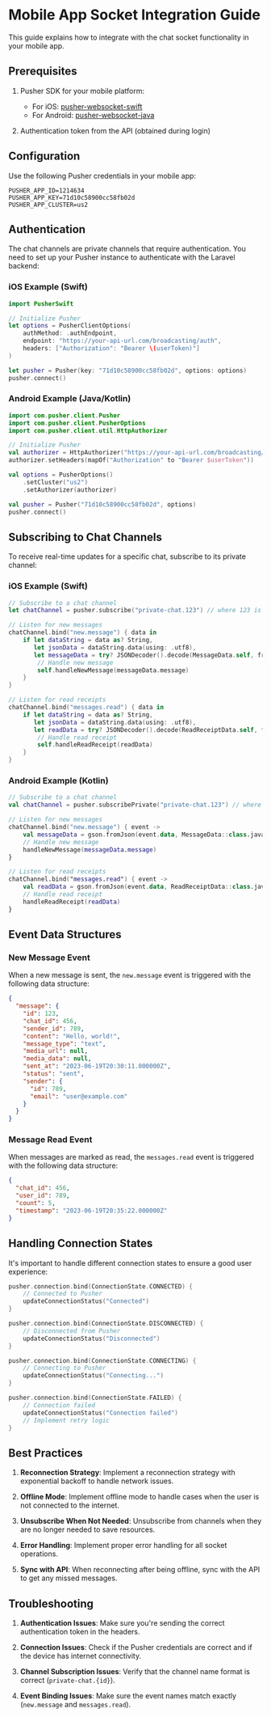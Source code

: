 # Mobile App Socket Integration Guide

This guide explains how to integrate with the chat socket functionality in your mobile app.

## Prerequisites

1. Pusher SDK for your mobile platform:
   - For iOS: [pusher-websocket-swift](https://github.com/pusher/pusher-websocket-swift)
   - For Android: [pusher-websocket-java](https://github.com/pusher/pusher-websocket-java)

2. Authentication token from the API (obtained during login)

## Configuration

Use the following Pusher credentials in your mobile app:

```
PUSHER_APP_ID=1214634
PUSHER_APP_KEY=71d10c58900cc58fb02d
PUSHER_APP_CLUSTER=us2
```

## Authentication

The chat channels are private channels that require authentication. You need to set up your Pusher instance to authenticate with the Laravel backend:

### iOS Example (Swift)

```swift
import PusherSwift

// Initialize Pusher
let options = PusherClientOptions(
    authMethod: .authEndpoint,
    endpoint: "https://your-api-url.com/broadcasting/auth",
    headers: ["Authorization": "Bearer \(userToken)"]
)

let pusher = Pusher(key: "71d10c58900cc58fb02d", options: options)
pusher.connect()
```

### Android Example (Java/Kotlin)

```kotlin
import com.pusher.client.Pusher
import com.pusher.client.PusherOptions
import com.pusher.client.util.HttpAuthorizer

// Initialize Pusher
val authorizer = HttpAuthorizer("https://your-api-url.com/broadcasting/auth")
authorizer.setHeaders(mapOf("Authorization" to "Bearer $userToken"))

val options = PusherOptions()
    .setCluster("us2")
    .setAuthorizer(authorizer)

val pusher = Pusher("71d10c58900cc58fb02d", options)
pusher.connect()
```

## Subscribing to Chat Channels

To receive real-time updates for a specific chat, subscribe to its private channel:

### iOS Example (Swift)

```swift
// Subscribe to a chat channel
let chatChannel = pusher.subscribe("private-chat.123") // where 123 is the chat ID

// Listen for new messages
chatChannel.bind("new.message") { data in
    if let dataString = data as? String,
       let jsonData = dataString.data(using: .utf8),
       let messageData = try? JSONDecoder().decode(MessageData.self, from: jsonData) {
        // Handle new message
        self.handleNewMessage(messageData.message)
    }
}

// Listen for read receipts
chatChannel.bind("messages.read") { data in
    if let dataString = data as? String,
       let jsonData = dataString.data(using: .utf8),
       let readData = try? JSONDecoder().decode(ReadReceiptData.self, from: jsonData) {
        // Handle read receipt
        self.handleReadReceipt(readData)
    }
}
```

### Android Example (Kotlin)

```kotlin
// Subscribe to a chat channel
val chatChannel = pusher.subscribePrivate("private-chat.123") // where 123 is the chat ID

// Listen for new messages
chatChannel.bind("new.message") { event ->
    val messageData = gson.fromJson(event.data, MessageData::class.java)
    // Handle new message
    handleNewMessage(messageData.message)
}

// Listen for read receipts
chatChannel.bind("messages.read") { event ->
    val readData = gson.fromJson(event.data, ReadReceiptData::class.java)
    // Handle read receipt
    handleReadReceipt(readData)
}
```

## Event Data Structures

### New Message Event

When a new message is sent, the `new.message` event is triggered with the following data structure:

```json
{
  "message": {
    "id": 123,
    "chat_id": 456,
    "sender_id": 789,
    "content": "Hello, world!",
    "message_type": "text",
    "media_url": null,
    "media_data": null,
    "sent_at": "2023-06-19T20:30:11.000000Z",
    "status": "sent",
    "sender": {
      "id": 789,
      "email": "user@example.com"
    }
  }
}
```

### Message Read Event

When messages are marked as read, the `messages.read` event is triggered with the following data structure:

```json
{
  "chat_id": 456,
  "user_id": 789,
  "count": 5,
  "timestamp": "2023-06-19T20:35:22.000000Z"
}
```

## Handling Connection States

It's important to handle different connection states to ensure a good user experience:

```kotlin
pusher.connection.bind(ConnectionState.CONNECTED) {
    // Connected to Pusher
    updateConnectionStatus("Connected")
}

pusher.connection.bind(ConnectionState.DISCONNECTED) {
    // Disconnected from Pusher
    updateConnectionStatus("Disconnected")
}

pusher.connection.bind(ConnectionState.CONNECTING) {
    // Connecting to Pusher
    updateConnectionStatus("Connecting...")
}

pusher.connection.bind(ConnectionState.FAILED) {
    // Connection failed
    updateConnectionStatus("Connection failed")
    // Implement retry logic
}
```

## Best Practices

1. **Reconnection Strategy**: Implement a reconnection strategy with exponential backoff to handle network issues.

2. **Offline Mode**: Implement offline mode to handle cases when the user is not connected to the internet.

3. **Unsubscribe When Not Needed**: Unsubscribe from channels when they are no longer needed to save resources.

4. **Error Handling**: Implement proper error handling for all socket operations.

5. **Sync with API**: When reconnecting after being offline, sync with the API to get any missed messages.

## Troubleshooting

1. **Authentication Issues**: Make sure you're sending the correct authentication token in the headers.

2. **Connection Issues**: Check if the Pusher credentials are correct and if the device has internet connectivity.

3. **Channel Subscription Issues**: Verify that the channel name format is correct (`private-chat.{id}`).

4. **Event Binding Issues**: Make sure the event names match exactly (`new.message` and `messages.read`).
